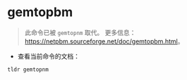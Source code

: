 # gemtopbm

> 此命令已被 `gemtopnm` 取代。
> 更多信息：<https://netpbm.sourceforge.net/doc/gemtopbm.html>。

- 查看当前命令的文档：

`tldr gemtopnm`